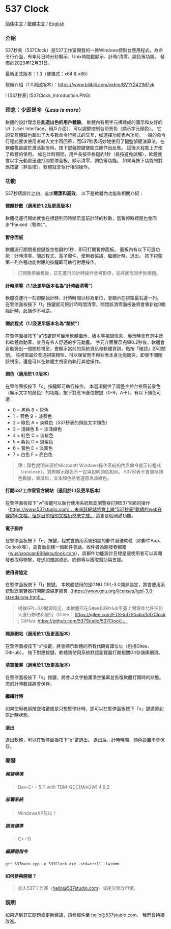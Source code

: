 # 537 Clock

[简体中文](./README.md) / [繁體中文](./README.tra-cn.md) / [English](./README.en.md)

### 介紹

537秒表（537Clock）是537工作室開發的一款Windows控制台應用程式，為命令行介面，有年月日時分秒顯示、Unix時間戳顯示、計時/清零、調色等功能。 發佈於2023年12月31日。

最新正式版本：1.3（便攜式：x64 & x86）

視頻介紹（1.0測試版本）：https://www.bilibili.com/video/BV1Y2421M7yk

! [537秒表] (537Clock_Introduction.PNG)

### 理念：少即是多（_Less is more_）

軟體的設計理念是**創造出色的用戶體驗**。 軟體內有用字元構建成的圖示和友好的UI（User Interface，用戶介面），可以調整控制台前景色（顯示字元顏色）。 它的交互體驗也超出了大多數命令行程式的交互，如選擇功能表內功能，一般的命令行程式要求使用者輸入文字再回車，而537秒表巧妙地使用了鍵盤偵聽演算法，在軟體視窗處於激活狀態時，按下鍵盤按鍵便能立即作出反應。 這很大程度上方便了軟體的使用。 如在計時期間，用戶長按空格鍵約1秒（長按避免誤觸），軟體就會以字元動畫迅速打開暫停面板，顯示清零、調色等功能。 如果再按下功能的對應按鍵（非長按），軟體就會執行相關操作。

### 功能

537秒錶設計之初，追求**簡潔和高效**。 以下是軟體內功能和相關介紹：

#### **標題秒數**（適用於1.2及更高版本）

軟體從運行開始就會在標題列同時顯示當前計時的秒數，當暫停時標題也會同步“Paused（暫停）”。

#### **暫停面板**

軟體運行期間長按鍵盤空格鍵約1秒，即可打開暫停面板。 面板內有以下可選功能：計時清零、關於程式、電子郵件、使用者協議、繼續計時、退出。 按下視窗第一列各種功能對應的按鍵即可執行對應操作。

> 打開暫停面板後，正在進行的計時操作會被暫停，並將狀態同步到標題。

#### **計時清零**（1.1及更早版本名為“計時器清零”）

軟體從運行一刻即開始計時，計時時間以秒為單位，會顯示在視窗最右邊一列。 在暫停面板按下「t」按鍵就可把計時時間清零，關閉該清零面板後將會重新從0開始計時，此操作不可逆。

#### **關於程式**（1.1及更早版本名為“關於”）

在暫停面板按下“a”按鍵即可展示軟體圖示、版本等相關信息，展示時會有選中音和軟體啟動音，並且有令人舒適的字元動畫。 字元介面展示完畢0.2秒後，軟體會自動彈出一個關於視窗，會顯示當前的系統資訊和軟體資訊，點按「確認」即可關閉。 該視窗屬於普通視窗類型，可以保留而不與秒表本身功能衝突，即使不關閉該視窗，還是可以在軟體主視窗內執行其他操作。

#### **調色**（適用於1.0版本）

在暫停面板按下「c」按鍵即可執行操作。 本選項提供了調整主控台視窗前景色（顯示文字的顏色）的功能，按下對應16進位按鍵（0-9，A-F），有以下顏色可選：

- 0 = 黑色 8 = 灰色
- 1 = 藍色 9 = 淡藍色
- 2 = 綠色 A = 淡綠色（537秒表的預設文字顏色）
- 3 = 淺綠色 B = 淡淺綠色
- 4 = 紅色 C = 淡紅色
- 5 = 紫色 D = 淡紫色
- 6 = 黃色 E = 淡黃色
- 7 = 白色 F = 亮白色

> **注**：顏色說明來源於Microsoft Windows操作系統的內置命令提示符程式（cmd.exe），實際顯示顏色不一定與說明顏色相同。
> 537秒表不會儲存顏色數據，重啟后，文本顏色將會還原為淡綠色。

#### **打開537工作室官方網站**（適用於1.1及更早版本）

在暫停面板按下“w”按鍵可以執行使用系統默認瀏覽器打開537官網的操作（https://www.537studio.com），未來該網站將會上線“537秒表”軟體的web在線説明文檔，但是目前相關文檔仍然未完成。 這隻是個測試功能。

#### **電子郵件**

在暫停面板按下「e」按鍵，程式會調用系統預設的郵件發送軟體（如郵件App、Outlook等），並自動創建一個郵件會話，收件者為開發者郵箱（wushaoquan666@outlook.com），該郵件功能設計目標是讓使用者可以與開發者取得聯繫，發送如錯誤資訊、問題等以獲取幫助與支援。

#### **使用者協定**

在暫停面板按下「l」按鍵。 本軟體使用的是GNU GPL-3.0開源協定，將會使用系統默認瀏覽器打開開源協定網頁（https://www.gnu.org/licenses/lgpl-3.0-standalone.html）。
> 根據GPL-3.0開源協定，本軟體已在Gitee和GitHub平臺上開源並允許任何人進行修改和發行（Gitee： https://gitee.com/FTS-537Studio/537Clock ; GitHub: https://github.com/537Studio/537Clock）。

#### **開源網站**（適用於1.1及更高版本）

在暫停面板按下“o”按鍵，將會顯示軟體的所有代碼倉庫位址（包括Gitee、GitHub）。 按下對應按鍵，軟體將使用系統默認瀏覽器打開相關Git存儲庫網頁。

#### **清空螢幕**（適用於1.1及更高版本）

在暫停面板按下「s」按鍵，將會以文字動畫清空螢幕並恢復軟體打開時的狀態。 您的計時數據將會保存。

#### **繼續計時**

如果使用者誤按空格鍵或是只想暫停計時，那可以在暫停面板按下「x」鍵還原到原計時狀態。

#### **退出**

退出軟體，可以在暫停面板按下“q”鍵退出。 退出后，計時時間、顏色設置不會保存。

### 開發

##### **開發環境**

> Dev-C++ 5.11 with TDM-GCC(MinGW) 4.9.2

##### **部署系統**

> WindowsXP及以上

##### **語言標準**

> C++11

##### **編譯器指令**

```g++ 537main.cpp -o 537Clock.exe -std=c++11 -lwinmm```

#### 如何參與開發？

> 加入537工作室（hello@537studio.com）或提交修改申請。

### 説明

如果遇到其它問題或更新建議，請發郵件至 hello@537studio.com。 我們會持續改進。